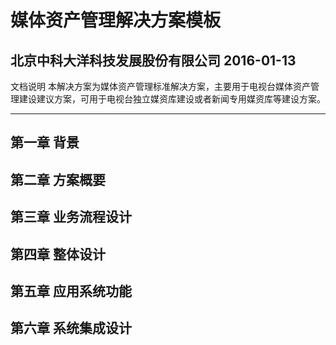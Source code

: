 # 媒体资产管理解决方案模板


北京中科大洋科技发展股份有限公司
2016-01-13
---- 
文档说明
本解决方案为媒体资产管理标准解决方案，主要用于电视台媒体资产管理建设建议方案，可用于电视台独立媒资库建设或者新闻专用媒资库等建设方案。

---- 


## 第一章 背景
## 第二章 方案概要
## 第三章 业务流程设计
## 第四章 整体设计
## 第五章 应用系统功能
## 第六章 系统集成设计





